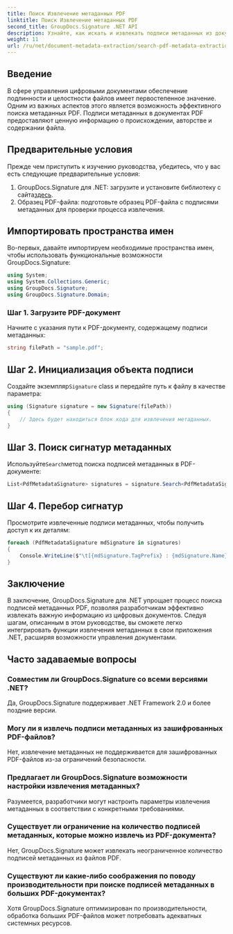 ```yaml
---
title: Поиск Извлечение метаданных PDF
linktitle: Поиск Извлечение метаданных PDF
second_title: GroupDocs.Signature .NET API
description: Узнайте, как искать и извлекать подписи метаданных из документов PDF с помощью GroupDocs.Signature для .NET. Расширьте свои возможности управления документами.
weight: 11
url: /ru/net/document-metadata-extraction/search-pdf-metadata-extraction/
---
```

## Введение
В сфере управления цифровыми документами обеспечение подлинности и целостности файлов имеет первостепенное значение. Одним из важных аспектов этого является возможность эффективного поиска метаданных PDF. Подписи метаданных в документах PDF предоставляют ценную информацию о происхождении, авторстве и содержании файла.
## Предварительные условия
Прежде чем приступить к изучению руководства, убедитесь, что у вас есть следующие предварительные условия:
1.  GroupDocs.Signature для .NET: загрузите и установите библиотеку с сайта[здесь](https://releases.groupdocs.com/signature/net/).
2. Образец PDF-файла: подготовьте образец PDF-файла с подписями метаданных для проверки процесса извлечения.

## Импортировать пространства имен
Во-первых, давайте импортируем необходимые пространства имен, чтобы использовать функциональные возможности GroupDocs.Signature:
```csharp
using System;
using System.Collections.Generic;
using GroupDocs.Signature;
using GroupDocs.Signature.Domain;
```
### Шаг 1. Загрузите PDF-документ
Начните с указания пути к PDF-документу, содержащему подписи метаданных:
```csharp
string filePath = "sample.pdf";
```
## Шаг 2. Инициализация объекта подписи
 Создайте экземпляр`Signature` class и передайте путь к файлу в качестве параметра:
```csharp
using (Signature signature = new Signature(filePath))
{
    // Здесь будет находиться блок кода для извлечения метаданных.
}
```
## Шаг 3. Поиск сигнатур метаданных
 Используйте`Search`метод поиска подписей метаданных в PDF-документе:
```csharp
List<PdfMetadataSignature> signatures = signature.Search<PdfMetadataSignature>(SignatureType.Metadata);
```
## Шаг 4. Перебор сигнатур
Просмотрите извлеченные подписи метаданных, чтобы получить доступ к их деталям:
```csharp
foreach (PdfMetadataSignature mdSignature in signatures)
{
    Console.WriteLine($"\t[{mdSignature.TagPrefix} : {mdSignature.Name}] = {mdSignature.Value} ({mdSignature.Type})");
}
```

## Заключение
В заключение, GroupDocs.Signature для .NET упрощает процесс поиска подписей метаданных PDF, позволяя разработчикам эффективно извлекать важную информацию из цифровых документов. Следуя шагам, описанным в этом руководстве, вы сможете легко интегрировать функции извлечения метаданных в свои приложения .NET, расширяя возможности управления документами.
## Часто задаваемые вопросы
### Совместим ли GroupDocs.Signature со всеми версиями .NET?
Да, GroupDocs.Signature поддерживает .NET Framework 2.0 и более поздние версии.
### Могу ли я извлечь подписи метаданных из зашифрованных PDF-файлов?
Нет, извлечение метаданных не поддерживается для зашифрованных PDF-файлов из-за ограничений безопасности.
### Предлагает ли GroupDocs.Signature возможности настройки извлечения метаданных?
Разумеется, разработчики могут настроить параметры извлечения метаданных в соответствии с конкретными требованиями.
### Существует ли ограничение на количество подписей метаданных, которые можно извлечь из PDF-документа?
Нет, GroupDocs.Signature может извлекать неограниченное количество подписей метаданных из файлов PDF.
### Существуют ли какие-либо соображения по поводу производительности при поиске подписей метаданных в больших PDF-документах?
Хотя GroupDocs.Signature оптимизирован по производительности, обработка больших PDF-файлов может потребовать адекватных системных ресурсов.